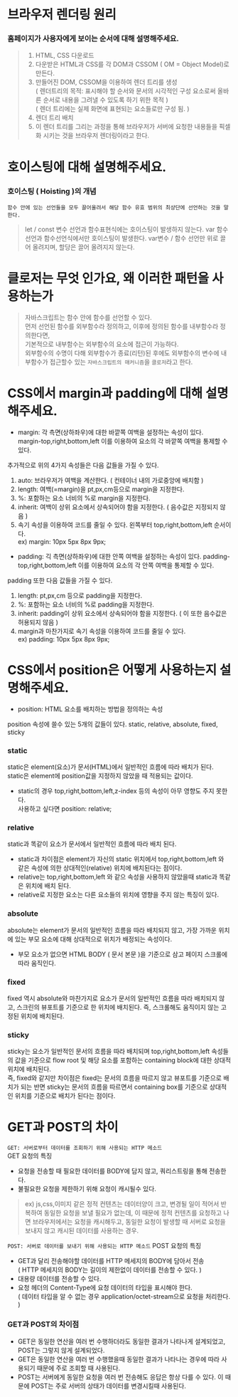 # 브라우저 렌더링 원리
### 홈페이지가 사용자에게 보이는 순서에 대해 설명해주세요.

> 1. HTML, CSS 다운로드  
> 2. 다운받은 HTML과 CSS를 각 DOM과 CSSOM ( OM = Object Model)로 만든다.
> 3. 만들어진 DOM, CSSOM을 이용하여 렌더 트리를 생성  
> ( 렌더트리의 목적: 표시해야 할 순서와 문서의 시각적인 구성 요소로써 올바른 순서로 내용을 그려낼 수 있도록 하기 위한 목적 )  
> ( 렌더 트리에는 실제 화면에 표현되는 요소들로만 구성 됨. )
> 4. 렌더 트리 배치
> 5. 이 렌더 트리를 그리는 과정을 통해 브라우저가 서버에 요청한 내용들을 픽셀화 시키는 것을 브라우저 렌더링이라고 한다.

# 호이스팅에 대해 설명해주세요.

### 호이스팅 ( Hoisting )의 개념
`함수 안에 있는 선언들을 모두 끌어올려서 해당 함수 유효 범위의 최상단에 선언하는 것을 말한다.`

> let / const 변수 선언과 함수표현식에는 호이스팅이 발생하지 않는다.
> var 함수 선언과 함수선언식에서만 호이스팅이 발생한다. var변수 / 함수 선언만 위로 끌어 올려지며, 할당은 끌어 올려지지 않는다.

# 클로저는 무엇 인가요, 왜 이러한 패턴을 사용하는가
> 자바스크립트는 함수 안에 함수를 선언할 수 있다.  
> 먼저 선언된 함수를 외부함수라 정의하고, 이후에 정의된 함수를 내부함수라 정의한다면,  
> 기본적으로 내부함수는 외부함수의 요소에 접근이 가능하다.   
> 외부함수의 수명이 다해 외부함수가 종료(리턴)된 후에도 외부함수의 변수에 내부함수가 접근할수 있는 `자바스크립트의 매커니즘`을 `클로저`라고 한다.

# CSS에서 margin과 padding에 대해 설명해주세요.

* margin: 각 측면(상하좌우)에 대한 바깥쪽 여백을 설정하는 속성이 있다.  
margin-top,right,bottom,left 이를 이용하여 요소의 각 바깥쪽 여백을 통제할 수 있다.

추가적으로 위의 4가지 속성들은 다음 값들을 가질 수 있다.  
1. auto: 브라우저가 여백을 계산한다. ( 컨테이너 내의 가로중앙에 배치함 )
2. length: 여백(=margin)을 pt,px,cm등으로 margin을 지정한다.
3. %: 포함하는 요소 너비의 %로 margin을 지정한다.
4. inherit: 여백이 상위 요소에서 상속되어야 함을 지정한다.
( 음수값은 지정되지 않음 )
5. 속기 속성을 이용하여 코드를 줄일 수 있다. 왼쪽부터 top,right,bottom,left 순서이다.  
ex) margin: 10px 5px 8px 9px;

* padding: 긱 측면(상하좌우)에 대한 안쪽 여백을 설정하는 속성이 있다.
padding-top,right,bottom,left 이를 이용하여 요소의 각 안쪽 여백을 통제할 수 있다.

padding 또한 다음 값들을 가질 수 있다.
1. length: pt,px,cm 등으로 padding을 지정한다.
2. %: 포함하는 요소 너비의 %로 padding을 지정한다.
3. inherit: padding이 상위 요소에서 상속되어야 함을 지정한다. ( 이 또한 음수값은 허용되지 않음 )
4. margin과 마찬가지로 속기 속성을 이용하여 코드를 줄일 수 있다.  
ex) padding: 10px 5px 8px 9px;

# CSS에서 position은 어떻게 사용하는지 설명해주세요.

* position: HTML 요소를 배치하는 방법을 정의하는 속성

position 속성에 쓸수 있는 5개의 값들이 있다.
static, relative, absolute, fixed, sticky

### static
static은 element(요소)가 문서(HTML)에서 일반적인 흐름에 따라 배치가 된다.
static은 element에 position값을 지정하지 않았을 때 적용되는 값이다.

* static의 경우 top,right,bottom,left,z-index 등의 속성이 아무 영향도 주지 못한다.  
사용하고 싶다면 position: relative;

### relative
static과 똑같이 요소가 문서에서 일반적인 흐름에 따라 배치 된다.

* static과 차이점은 element가 자신의 static 위치에서 top,right,bottom,left 와 같은 속성에 의한 상대적인(relative) 위치에 배치된다는 점이다.
* relative는 top,right,bottom,left 와 같으 속성을 사용하지 않았을때 static과 똑같은 위치에 배치 된다.
* relative로 지정한 요소는 다른 요소들의 위치에 영향을 주지 않는 특징이 있다.

### absolute
absolute는 element가 문서의 일반적인 흐름을 따라 배치되지 않고, 가장 가까운 위치에 있는 부모 요소에 대해 상대적으로 위치가 배정되는 속성이다.

* 부모 요소가 없으면 HTML BODY ( 문서 본문 )을 기준으로 삼고 페이지 스크롤에 따라 움직인다.

### fixed
fixed 역시 absolute와 마찬가지로 요소가 문서의 일반적인 흐름을 따라 배치되지 않고, 스크린의 뷰포트를 기준으로 한 위치에 배치된다. 즉, 스크롤해도 움직이지 않는 고정된 위치에 배치된다.

### sticky
sticky는 요소가 일반적인 문서의 흐름을 따라 배치되며 top,right,bottom,left 속성들의 값을 기준으로 flow root 및 해당 요소를 포함하는 containing block에 대한 상대적 위치에 배치된다.  
즉, fixed와 같지만 차이점은 fixed는 문서의 흐름을 따르지 않고 뷰포트를 기준으로 배치가 되는 반면 sticky는 문서의 흐름을 따르면서 containing box를 기준으로 상대적인 위치를 기준으로 배치가 된다는 점이다.

# GET과 POST의 차이

`GET: 서버로부터 데이터를 조회하기 위해 사용되는 HTTP 메소드`  
GET 요청의 특징  
* 요청을 전송할 때 필요한 데이터를 BODY에 담지 않고, 쿼리스트링을 통해 전송한다.
* 불필요한 요청을 제한하기 위해 요청이 캐시될수 있다.  
> ex) js,css,이미지 같은 정적 컨텐츠는 데이터양이 크고, 변경될 일이 적어서 반복하여 동일한 요청을 보낼 필요가 없는데, 이 때문에 정적 컨텐츠를 요청하고 나면 브라우저에서는 요청을 캐시해두고, 동일한 요청이 발생할 때 서버로 요청을 보내지 않고 캐시된 데이터를 사용하는 경우.

`POST: 서버로 데이터를 보내기 위해 사용되는 HTTP 메소드`
POST 요청의 특징
* GET과 달리 전송해야할 데이터를 HTTP 메세지의 BODY에 담아서 전송  
( HTTP 메세지의 BODY는 길이의 제한없이 데이터를 전송할 수 있다. )
* 대용량 데이터를 전송할 수 있다.
* 요청 헤더의 Content-Type에 요청 데이터의 타입을 표시해야 한다.  
( 데이터 타입을 알 수 없는 경우 application/octet-stream으로 요청을 처리한다. )

### GET과 POST의 차이점
* GET은 동일한 연산을 여러 번 수행하더라도 동일한 결과가 나타나게 설계되었고, POST는 그렇지 않게 설계되었다.
* GET은 동일한 연산을 여러 번 수행했을때 동일한 결과가 나타나는 경우에 따라 사용되기 때문에 주로 조회할 때 사용된다.
* POST는 서버에게 동일한 요청을 여러 번 전송해도 응답은 항상 다를 수 있다. 이 때문에 POST는 주로 서버의 상태가 데이터를 변경시킬때 사용된다.
